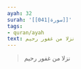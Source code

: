 ```yaml
---
ayah: 32
surah: '[[041|سورة]]'
tags:
- quran/ayah
text: نزلا من غفور رحيم
---
```

> نزلا من غفور رحيم

